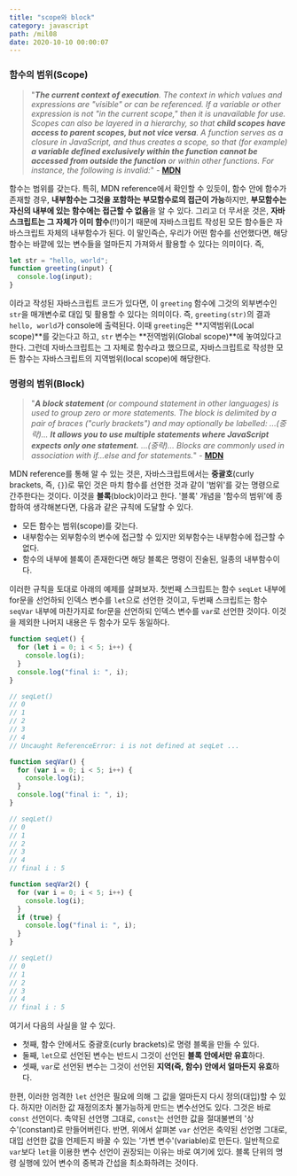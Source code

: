 ```yaml
---
title: "scope와 block"
category: javascript
path: /mil08
date: 2020-10-10 00:00:07
---
```


### 함수의 범위(Scope)

> "_**The current context of execution**. The context in which values and expressions are "visible" or can be referenced. If a variable or other expression is not "in the current scope," then it is unavailable for use. Scopes can also be layered in a hierarchy, so that **child scopes have access to parent scopes, but not vice versa**.
> A function serves as a closure in JavaScript, and thus creates a scope, so that (for example) **a variable defined exclusively within the function cannot be accessed from outside the function** or within other functions. For instance, the following is invalid:_" - [**MDN**](https://developer.mozilla.org/en-US/docs/Glossary/Scope)

함수는 범위를 갖는다. 특히, MDN reference에서 확인할 수 있듯이, 함수 안에 함수가 존재할 경우, **내부함수는 그것을 포함하는 부모함수로의 접근이 가능**하지만, **부모함수는 자신의 내부에 있는 함수에는 접근할 수 없음**을 알 수 있다. 그리고 더 무서운 것은, **자바스크립트는 그 자체가 이미 함수**(!!)이기 때문에 자바스크립트 작성된 모든 함수들은 자바스크립트 자체의 내부함수가 된다. 이 말인즉슨, 우리가 어떤 함수를 선언했다면, 해당 함수는 바깥에 있는 변수들을 얼마든지 가져와서 활용할 수 있다는 의미이다. 즉,

```js
let str = "hello, world";
function greeting(input) {
  console.log(input);
}
```

이라고 작성된 자바스크립트 코드가 있다면, 이 `greeting` 함수에 그것의 외부변수인 `str`을 매개변수로 대입 및 활용할 수 있다는 의미이다. 즉, `greeting(str)`의 결과 `hello, world`가 console에 출력된다. 이때 `greeting`은 **지역범위(Local scope)**를 갖는다고 하고, `str` 변수는 **전역범위(Global scope)**에 놓여있다고 한다. 그런데 자바스크립트는 그 자체로 함수라고 했으므로, 자바스크립트로 작성한 모든 함수는 자바스크립트의 지역범위(local scope)에 해당한다.
<br>

### 명령의 범위(Block)

> "_**A block statement** (or compound statement in other languages) is used to group zero or more statements. The block is delimited by a pair of braces ("curly brackets") and may optionally be labelled: ...(중략)... **It allows you to use multiple statements where JavaScript expects only one statement.** ...(중략)... Blocks are commonly used in association with if...else and for statements._" - [**MDN**](https://developer.mozilla.org/en-US/docs/Web/JavaScript/Reference/Statements/block)

MDN reference를 통해 알 수 있는 것은, 자바스크립트에서는 **중괄호**(curly brackets, 즉, `{}`)로 묶인 것은 마치 함수를 선언한 것과 같이 '범위'를 갖는 명령으로 간주한다는 것이다. 이것을 **블록**(block)이라고 한다. '블록' 개념을 '함수의 범위'에 종합하여 생각해본다면, 다음과 같은 규칙에 도달할 수 있다.

- 모든 함수는 범위(scope)를 갖는다.
- 내부함수는 외부함수의 변수에 접근할 수 있지만 외부함수는 내부함수에 접근할 수 없다.
- 함수의 내부에 블록이 존재한다면 해당 블록은 명령이 진술된, 일종의 내부함수이다.

이러한 규칙을 토대로 아래의 예제를 살펴보자. 첫번째 스크립트는 함수 `seqLet` 내부에 for문을 선언하되 인덱스 변수를 `let`으로 선언한 것이고, 두번째 스크립트는 함수 `seqVar` 내부에 마찬가지로 for문을 선언하되 인덱스 변수를 `var`로 선언한 것이다. 이것을 제외한 나머지 내용은 두 함수가 모두 동일하다.

```js
function seqLet() {
  for (let i = 0; i < 5; i++) {
    console.log(i);
  }
  console.log("final i: ", i);
}

// seqLet()
// 0
// 1
// 2
// 3
// 4
// Uncaught ReferenceError: i is not defined at seqLet ...
```

```js
function seqVar() {
  for (var i = 0; i < 5; i++) {
    console.log(i);
  }
  console.log("final i: ", i);
}

// seqLet()
// 0
// 1
// 2
// 3
// 4
// final i : 5
```

```js
function seqVar2() {
  for (var i = 0; i < 5; i++) {
    console.log(i);
  }
  if (true) {
    console.log("final i: ", i);
  }
}

// seqLet()
// 0
// 1
// 2
// 3
// 4
// final i : 5
```

여기서 다음의 사실을 알 수 있다.

- 첫째, 함수 안에서도 중괄호(curly brackets)로 명령 블록을 만들 수 있다.
- 둘째, `let`으로 선언된 변수는 반드시 그것이 선언된 **블록 안에서만 유효**하다.
- 셋째, `var`로 선언된 변수는 그것이 선언된 **지역(즉, 함수) 안에서 얼마든지 유효**하다.

한편, 이러한 엄격한 `let` 선언은 필요에 의해 그 값을 얼마든지 다시 정의(대입)할 수 있다. 하지만 이러한 값 재정의조차 불가능하게 만드는 변수선언도 있다. 그것은 바로 `const` 선언이다. 축약된 선언명 그대로, `const`는 선언한 값을 절대불변의 '상수'(constant)로 만들어버린다. 반면, 위에서 살펴본 `var` 선언은 축약된 선언명 그대로, 대입 선언한 값을 언제든지 바꿀 수 있는 '가변 변수'(variable)로 만든다. 일반적으로 `var`보다 `let`을 이용한 변수 선언이 권장되는 이유는 바로 여기에 있다. 블록 단위의 명령 실행에 있어 변수의 중복과 간섭을 최소화하려는 것이다.
<br>
<br>
<br>
